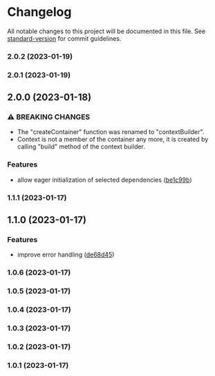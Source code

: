 # Changelog

All notable changes to this project will be documented in this file. See [standard-version](https://github.com/conventional-changelog/standard-version) for commit guidelines.

### 2.0.2 (2023-01-19)

### 2.0.1 (2023-01-19)

## 2.0.0 (2023-01-18)


### ⚠ BREAKING CHANGES

* The "createContainer" function was renamed to "contextBuilder".
* Context is not a member of the container any more,
it is created by calling "build" method of the context builder.

### Features

* allow eager initialization of selected dependencies ([be1c99b](https://github.com/mstream/di/commit/be1c99b4e34b5d5f8d12e72039f41bb3e77c6727))

### 1.1.1 (2023-01-17)

## 1.1.0 (2023-01-17)

### Features

- improve error handling ([de68d45](https://github.com/mstream/di/commit/de68d45f0b7279b1bf0ce439acae1dea1e0ebdc3))

### 1.0.6 (2023-01-17)

### 1.0.5 (2023-01-17)

### 1.0.4 (2023-01-17)

### 1.0.3 (2023-01-17)

### 1.0.2 (2023-01-17)

### 1.0.1 (2023-01-17)
